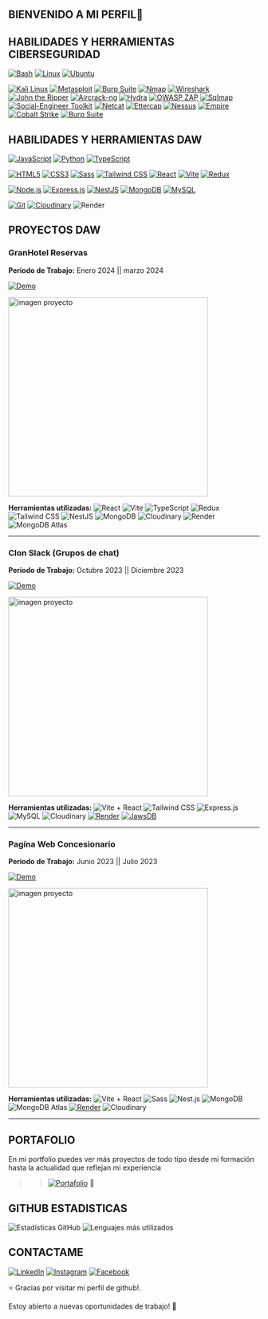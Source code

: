 ## BIENVENIDO A MI PERFIL👋

<!-- ![Wallpaper](https://res.cloudinary.com/datu6oki6/image/upload/v1708518526/profileCar/2_xrmxks.png) 
 ![Wallpaper]( https://gifdb.com/images/high/glitching-hacker-hacking-v56g4l1vaykmsno6.gif)-->
  
 

## HABILIDADES Y HERRAMIENTAS CIBERSEGURIDAD

[![Bash](https://img.shields.io/badge/Bash-4EAA25?style=for-the-badge&logo=gnu-bash&logoColor=white)](https://www.gnu.org/software/bash/)
[![Linux](https://img.shields.io/badge/Linux-FCC624?style=for-the-badge&logo=linux&logoColor=black)](https://www.kernel.org/)
[![Ubuntu](https://img.shields.io/badge/Ubuntu-E95420?style=for-the-badge&logo=ubuntu&logoColor=white)](https://ubuntu.com/)

[![Kali Linux](https://img.shields.io/badge/Kali_Linux-557C94?style=for-the-badge&logo=kali-linux&logoColor=white)](https://www.kali.org/)
[![Metasploit](https://img.shields.io/badge/Metasploit-6C0D25?style=for-the-badge&logo=metasploit&logoColor=white)](https://www.metasploit.com/)
[![Burp Suite](https://img.shields.io/badge/Burp_Suite-4A3D37?style=for-the-badge&logo=burp-suite&logoColor=white)](https://portswigger.net/burp)
[![Nmap](https://img.shields.io/badge/Nmap-00A300?style=for-the-badge&logo=nmap&logoColor=white)](https://nmap.org/)
[![Wireshark](https://img.shields.io/badge/Wireshark-1679A7?style=for-the-badge&logo=wireshark&logoColor=white)](https://www.wireshark.org/)
[![John the Ripper](https://img.shields.io/badge/John_the_Ripper-1C1C1C?style=for-the-badge&logo=hash&logoColor=white)](https://www.openwall.com/john/)
[![Aircrack-ng](https://img.shields.io/badge/Aircrack--ng-008B8B?style=for-the-badge&logo=aircrack-ng&logoColor=white)](https://www.aircrack-ng.org/)
[![Hydra](https://img.shields.io/badge/Hydra-8B0000?style=for-the-badge&logo=hydra&logoColor=white)](https://github.com/vanhauser-thc/thc-hydra)
[![OWASP ZAP](https://img.shields.io/badge/OWASP_ZAP-9B3D09?style=for-the-badge&logo=owasp&logoColor=white)](https://www.zaproxy.org/)
[![Sqlmap](https://img.shields.io/badge/Sqlmap-1C1C1C?style=for-the-badge&logo=sql&logoColor=white)](http://sqlmap.org/)
[![Social-Engineer Toolkit](https://img.shields.io/badge/Social--Engineer_Toolkit-4B3F6D?style=for-the-badge&logo=social-engineer-toolkit&logoColor=white)](https://github.com/trustedsec/social-engineer-toolkit)
[![Netcat](https://img.shields.io/badge/Netcat-4B0082?style=for-the-badge&logo=netcat&logoColor=white)](https://netcat.sourceforge.net/)
[![Ettercap](https://img.shields.io/badge/Ettercap-FFB6C1?style=for-the-badge&logo=ettercap&logoColor=white)](https://www.ettercap-project.org/)
[![Nessus](https://img.shields.io/badge/Nessus-1F77B4?style=for-the-badge&logo=tenable&logoColor=white)](https://www.tenable.com/products/nessus)
[![Empire](https://img.shields.io/badge/Empire-6D6E71?style=for-the-badge&logo=empire&logoColor=white)](https://github.com/EmpireProject/Empire)
[![Cobalt Strike](https://img.shields.io/badge/Cobalt_Strike-4B4B4B?style=for-the-badge&logo=cobalt-strike&logoColor=white)](https://www.cobaltstrike.com/)
[![Burp Suite](https://img.shields.io/badge/Burp_Suite-4A3D37?style=for-the-badge&logo=burp-suite&logoColor=white)](https://portswigger.net/burp)

## HABILIDADES Y HERRAMIENTAS DAW
[![JavaScript](https://img.shields.io/badge/JavaScript-F7DF1E?style=for-the-badge&logo=javascript&logoColor=black)](https://developer.mozilla.org/es/docs/Web/JavaScript)
[![Python](https://img.shields.io/badge/Python-3776AB?style=for-the-badge&logo=python&logoColor=white)](https://www.python.org/)
[![TypeScript](https://img.shields.io/badge/TypeScript-007ACC?style=for-the-badge&logo=typescript&logoColor=white)](https://www.typescriptlang.org/)


[![HTML5](https://img.shields.io/badge/HTML5-E34F26?style=for-the-badge&logo=html5&logoColor=white)](https://developer.mozilla.org/es/docs/Web/HTML)
[![CSS3](https://img.shields.io/badge/CSS3-1572B6?style=for-the-badge&logo=css3&logoColor=white)](https://developer.mozilla.org/es/docs/Web/CSS)
[![Sass](https://img.shields.io/badge/Sass-CC6699?style=for-the-badge&logo=sass&logoColor=white)](https://sass-lang.com/)
[![Tailwind CSS](https://img.shields.io/badge/Tailwind_CSS-38B2AC?style=for-the-badge&logo=tailwind-css&logoColor=white)](https://tailwindcss.com/)
[![React](https://img.shields.io/badge/React-61DAFB?style=for-the-badge&logo=react&logoColor=white)](https://reactjs.org/)
[![Vite](https://img.shields.io/badge/Vite-646CFF?style=for-the-badge&logo=vite&logoColor=white)](https://vitejs.dev/)
[![Redux](https://img.shields.io/badge/Redux-764ABC?style=for-the-badge&logo=redux&logoColor=white)](https://redux.js.org/)


[![Node.js](https://img.shields.io/badge/Node.js-43853D?style=for-the-badge&logo=node.js&logoColor=white)](https://nodejs.org/)
[![Express.js](https://img.shields.io/badge/Express.js-000000?style=for-the-badge&logo=express&logoColor=white)](https://expressjs.com/)
[![NestJS](https://img.shields.io/badge/NestJS-E0234E?style=for-the-badge&logo=nestjs&logoColor=white)](https://nestjs.com/)
[![MongoDB](https://img.shields.io/badge/MongoDB-47A248?style=for-the-badge&logo=mongodb&logoColor=white)](https://www.mongodb.com/)
[![MySQL](https://img.shields.io/badge/MySQL-4479A1?style=for-the-badge&logo=mysql&logoColor=white)](https://www.mysql.com/)

[![Git](https://img.shields.io/badge/Git-F05032?style=for-the-badge&logo=git&logoColor=white)](https://git-scm.com/)
[![Cloudinary](https://img.shields.io/badge/Cloudinary-4285F4?style=for-the-badge&logo=cloudinary&logoColor=white)](https://cloudinary.com/)
![Render](https://img.shields.io/badge/Render-1673E1?style=for-the-badge&logo=render&logoColor=white)

<!--[![Visual Studio Code](https://img.shields.io/badge/Visual_Studio_Code-007ACC?style=for-the-badge&logo=visual-studio-code&logoColor=white)](https://code.visualstudio.com/)-->

## PROYECTOS DAW
### GranHotel Reservas
**Periodo de Trabajo:** Enero 2024 || marzo 2024

[![Demo](https://img.shields.io/badge/Demo-Live%20Demo-brightgreen?style=flat&logoColor=white)](https://gran-hotel.onrender.com/)

  <img src="https://res.cloudinary.com/datu6oki6/image/upload/v1714733604/reserva_qy6hdd.png" alt="imagen proyecto" width="400" style="margin-right: 20px;">

**Herramientas utilizadas:**
  ![React](https://img.shields.io/badge/React-61DAFB?style=for-the-badge&logo=react&logoColor=white)
  ![Vite](https://img.shields.io/badge/Vite-646CFF?style=for-the-badge&logo=vite&logoColor=white)
  ![TypeScript](https://img.shields.io/badge/TypeScript-007ACC?style=for-the-badge&logo=typescript&logoColor=white)
  ![Redux](https://img.shields.io/badge/Redux-764ABC?style=for-the-badge&logo=redux&logoColor=white)
  ![Tailwind CSS](https://img.shields.io/badge/Tailwind_CSS-38B2AC?style=for-the-badge&logo=tailwind-css&logoColor=white)
  ![NestJS](https://img.shields.io/badge/NestJS-E0234E?style=for-the-badge&logo=nestjs&logoColor=white)
  ![MongoDB](https://img.shields.io/badge/MongoDB-47A248?style=for-the-badge&logo=mongodb&logoColor=white)
  ![Cloudinary](https://img.shields.io/badge/Cloudinary-4285F4?style=for-the-badge&logo=cloudinary&logoColor=white)
  ![Render](https://img.shields.io/badge/Render-1673E1?style=for-the-badge&logo=render&logoColor=white)
  ![MongoDB Atlas](https://img.shields.io/badge/MongoDB_Atlas-4EA94B?style=for-the-badge&logo=mongodb&logoColor=white)
  
------------------------------------------------------------------------------------------------------------------------------------------------------------------

### Clon Slack (Grupos de chat)
**Periodo de Trabajo:** Octubre 2023 || Diciembre 2023

[![Demo](https://img.shields.io/badge/Demo-Live%20Demo-brightgreen?style=flat&logoColor=white)](https://front-gcdr.onrender.com/)

<img src="https://res.cloudinary.com/datu6oki6/image/upload/v1714801455/group_zohbnu.png" alt="imagen proyecto" width="400" style="margin-right: 20px;">

**Herramientas utilizadas:**
  ![Vite + React](https://img.shields.io/badge/Vite-React-blue?style=flat&logo=vite&logoColor=white&labelColor=333)
  ![Tailwind CSS](https://img.shields.io/badge/-Tailwind%20CSS-38B2AC?style=flat&logo=tailwind-css&logoColor=white)
  ![Express.js](https://img.shields.io/badge/-Express.js-000000?style=flat&logo=express&logoColor=white)
  ![MySQL](https://img.shields.io/badge/-MySQL-4479A1?style=flat&logo=mysql&logoColor=white)
  ![Cloudinary](https://img.shields.io/badge/-Cloudinary-60D5F9?style=flat&logo=cloudinary&logoColor=white)
  [![Render](https://img.shields.io/badge/Render-Deployed-brightgreen?style=flat&logo=render&logoColor=white)](https://render.com/)
  [![JawsDB](https://img.shields.io/badge/JawsDB-Cloud%20Database-9cf?style=flat&logo=mysql&logoColor=white)](https://www.jawsdb.com/)
  
------------------------------------------------------------------------------------------------------------------------------------------------------------------
### Pagína Web Concesionario 

**Periodo de Trabajo:** Junio 2023 || Julio 2023

[![Demo](https://img.shields.io/badge/Demo-Live%20Demo-brightgreen?style=flat&logoColor=white)](https://client-h3s3.onrender.com/)

 <img src="https://res.cloudinary.com/datu6oki6/image/upload/v1700926816/group/xhu1w5eklifnrqjvjg07.png" alt="imagen proyecto" width="400" style="margin-right: 20px;">
  
**Herramientas utilizadas:**
  ![Vite + React](https://img.shields.io/badge/Vite-React-blue?style=flat&logo=vite&logoColor=white&labelColor=333)
  ![Sass](https://img.shields.io/badge/-Sass-CC6699?style=flat&logo=sass&logoColor=white)
  ![Nest.js](https://img.shields.io/badge/-Nest.js-E0234E?style=flat&logo=nestjs&logoColor=white)
  ![MongoDB](https://img.shields.io/badge/-MongoDB-47A248?style=flat&logo=mongodb&logoColor=white)
  ![MongoDB Atlas](https://img.shields.io/badge/MongoDB%20Atlas-Database-brightgreen?style=flat&logo=mongodb&logoColor=white)
  [![Render](https://img.shields.io/badge/Render-Deployed-brightgreen?style=flat&logo=render&logoColor=white)](https://render.com/)
  ![Cloudinary](https://img.shields.io/badge/-Cloudinary-60D5F9?style=flat&logo=cloudinary&logoColor=white)
  
  ---------------------------------------------------------------------------------------------------------------------------------------------------------------------

## PORTAFOLIO
En mi portfolio puedes ver más proyectos de todo tipo desde mi formación hasta la actualidad que reflejan mi experiencia
 >> [![Portafolio](https://img.shields.io/badge/Portafolio-My%20Portfolio-brightgreen?style=flat&logo=portfolio&logoColor=white)](https://david-cics.onrender.com/) 📂

## GITHUB ESTADISTICAS
![Estadísticas GitHub](https://github-readme-stats.vercel.app/api?username=MarckWeb&show_icons=true&count_private=true&hide=prs,issues,contribs&theme=radical)
![Lenguajes más utilizados](https://github-readme-stats.vercel.app/api/top-langs/?username=MarckWeb&layout=compact&theme=radical)

## CONTACTAME
[![LinkedIn](https://img.shields.io/badge/LinkedIn-0077B5?style=for-the-badge&logo=linkedin&logoColor=white)](https://www.linkedin.com/in/david-marca)
[![Instagram](https://img.shields.io/badge/Instagram-E4405F?style=for-the-badge&logo=instagram&logoColor=white)](https://www.instagram.com/)
[![Facebook](https://img.shields.io/badge/Facebook-1877F2?style=for-the-badge&logo=facebook&logoColor=white)](https://www.facebook.com/)

⭐️ Gracias por visitar mi perfil de github!.

Estoy abierto a nuevas oportunidades de trabajo! 🚀
